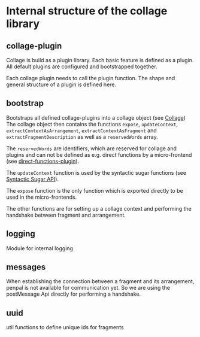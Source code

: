 # Internal structure of the collage library
## collage-plugin
Collage is build as a plugin library. Each basic feature is defined as a plugin. All default plugins are configured and bootstrapped together.

Each collage plugin needs to call the plugin function. The shape and general structure of a plugin is defined here.

## bootstrap
Bootstraps all defined collage-plugins into a collage object (see [Collage](../types.ts))
The collage object then contains the functions `expose`, `updateContext`, `extractContextAsArrangement`, `extractContextAsFragment` and `extractFragmentDescription` as well as a `reservedWords` array.

The `reservedWords` are identifiers, which are reserved for collage and plugins and can not be defined as e.g. direct functions by a micro-frontend (see [direct-functions-plugin](../core/direct-functions-plugin/direct-functions.ts)).

The `updateContext` function is used by the syntactic sugar functions (see [Syntactic Sugar API](./api/sugar.ts)).

The `expose` function is the only function which is exported directly to be used in the micro-frontends.

The other functions are for setting up a collage context and performing the handshake between fragment and arrangement.

## logging
Module for internal logging

## messages
When establishing the connection between a fragment and its arrangement, penpal is not available for communication yet. So we are using the postMessage Api directly for performing a handshake.

## uuid
util functions to define unique ids for fragments
